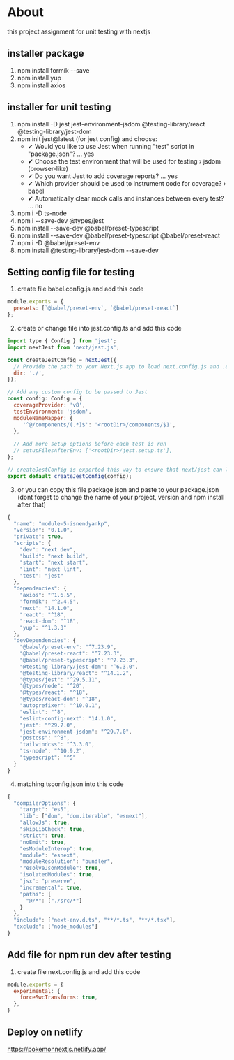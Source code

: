 # About
this project assignment for unit testing with nextjs

## installer package

1. npm install formik --save
2. npm install yup
3. npm install axios

## installer for unit testing

1. npm install -D jest jest-environment-jsdom @testing-library/react @testing-library/jest-dom
2. npm init jest@latest (for jest config) and choose:
    - ✔ Would you like to use Jest when running "test" script in "package.json"? … yes
    - ✔ Choose the test environment that will be used for testing › jsdom (browser-like)
    - ✔ Do you want Jest to add coverage reports? … yes
    - ✔ Which provider should be used to instrument code for coverage? › babel
    - ✔ Automatically clear mock calls and instances between every test? … no
3. npm i -D ts-node
4. npm i --save-dev @types/jest
5. npm install --save-dev @babel/preset-typescript
6. npm install --save-dev @babel/preset-typescript @babel/preset-react
7. npm i -D @babel/preset-env
8. npm install @testing-library/jest-dom --save-dev

## Setting config file for testing

1. create file babel.config.js and add this code
```javascript
module.exports = {
  presets: [`@babel/preset-env`, `@babel/preset-react`]
};
```

2. create or change file into jest.config.ts and add this code
```javascript
import type { Config } from 'jest';
import nextJest from 'next/jest.js';

const createJestConfig = nextJest({
  // Provide the path to your Next.js app to load next.config.js and .env files in your test environment
  dir: './',
});

// Add any custom config to be passed to Jest
const config: Config = {
  coverageProvider: 'v8',
  testEnvironment: 'jsdom',
  moduleNameMapper: {
     '^@/components/(.*)$': '<rootDir>/components/$1',
  },
    
  // Add more setup options before each test is run
  // setupFilesAfterEnv: ['<rootDir>/jest.setup.ts'],
};

// createJestConfig is exported this way to ensure that next/jest can load the Next.js config which is async
export default createJestConfig(config);
```

3. or you can copy this file package.json and paste to your package.json (dont forget to change the name of your project, version and npm install after that)
```javascript
{
  "name": "module-5-isnendyankp",
  "version": "0.1.0",
  "private": true,
  "scripts": {
    "dev": "next dev",
    "build": "next build",
    "start": "next start",
    "lint": "next lint",
    "test": "jest"
  },
  "dependencies": {
    "axios": "^1.6.5",
    "formik": "^2.4.5",
    "next": "14.1.0",
    "react": "^18",
    "react-dom": "^18",
    "yup": "^1.3.3"
  },
  "devDependencies": {
    "@babel/preset-env": "^7.23.9",
    "@babel/preset-react": "^7.23.3",
    "@babel/preset-typescript": "^7.23.3",
    "@testing-library/jest-dom": "^6.3.0",
    "@testing-library/react": "^14.1.2",
    "@types/jest": "^29.5.11",
    "@types/node": "^20",
    "@types/react": "^18",
    "@types/react-dom": "^18",
    "autoprefixer": "^10.0.1",
    "eslint": "^8",
    "eslint-config-next": "14.1.0",
    "jest": "^29.7.0",
    "jest-environment-jsdom": "^29.7.0",
    "postcss": "^8",
    "tailwindcss": "^3.3.0",
    "ts-node": "^10.9.2",
    "typescript": "^5"
  }
}
```

4. matching tsconfig.json into this code
```javascript
{
  "compilerOptions": {
    "target": "es5",
    "lib": ["dom", "dom.iterable", "esnext"],
    "allowJs": true,
    "skipLibCheck": true,
    "strict": true,
    "noEmit": true,
    "esModuleInterop": true,
    "module": "esnext",
    "moduleResolution": "bundler",
    "resolveJsonModule": true,
    "isolatedModules": true,
    "jsx": "preserve",
    "incremental": true,
    "paths": {
      "@/*": ["./src/*"]
    }
  },
  "include": ["next-env.d.ts", "**/*.ts", "**/*.tsx"],
  "exclude": ["node_modules"]
}
```

## Add file for npm run dev after testing

1. create file next.config.js and add this code
```javascript
module.exports = {
  experimental: {
    forceSwcTransforms: true,
  },
}
```

## Deploy on netlify

https://pokemonnextjs.netlify.app/
